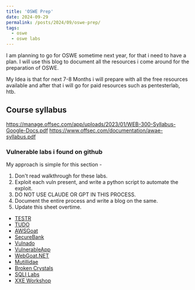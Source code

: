 ```yaml
---
title: 'OSWE Prep'
date: 2024-09-29
permalink: /posts/2024/09/oswe-prep/
tags:
  - oswe
  - oswe labs
---
```


I am planning to go for OSWE sometime next year, for that i need to have a plan. I will use this blog to document all the resources i come around for the preparation of OSWE.

My Idea is that for next 7-8 Months i will prepare with all the free resources available and after that i will go for paid resources such as pentesterlab, htb.

## Course syllabus

https://manage.offsec.com/app/uploads/2023/01/WEB-300-Syllabus-Google-Docs.pdf
https://www.offsec.com/documentation/awae-syllabus.pdf

### Vulnerable labs i found on github

My approach is simple for this section - 

1) Don't read walkthrough for these labs.
2) Exploit each vuln present, and write a python script to automate the exploit.
3) DO NOT USE CLAUDE OR GPT IN THIS PROCESS.
4) Document the entire process and write a blog on the same.
5) Update this sheet overtime.

- [TESTR](https://github.com/bmdyy/testr)
- [TUDO](https://github.com/bmdyy/tudo)
- [AWSGoat](https://github.com/ine-labs/AWSGoat)
- [SecureBank](https://github.com/ssrdio/SecureBank)
- [Vulnado](https://github.com/ScaleSec/vulnado)
- [VulnerableApp](https://github.com/SasanLabs/VulnerableApp)
- [WebGoat.NET](https://github.com/jerryhoff/WebGoat.NET)
- [Mutillidae](https://github.com/webpwnized/mutillidae)
- [Broken Crystals](https://github.com/NeuraLegion/brokencrystals)
- [SQLI Labs](https://github.com/Audi-1/sqli-labs)
- [XXE Workshop](https://github.com/GoSecure/xxe-workshop)

